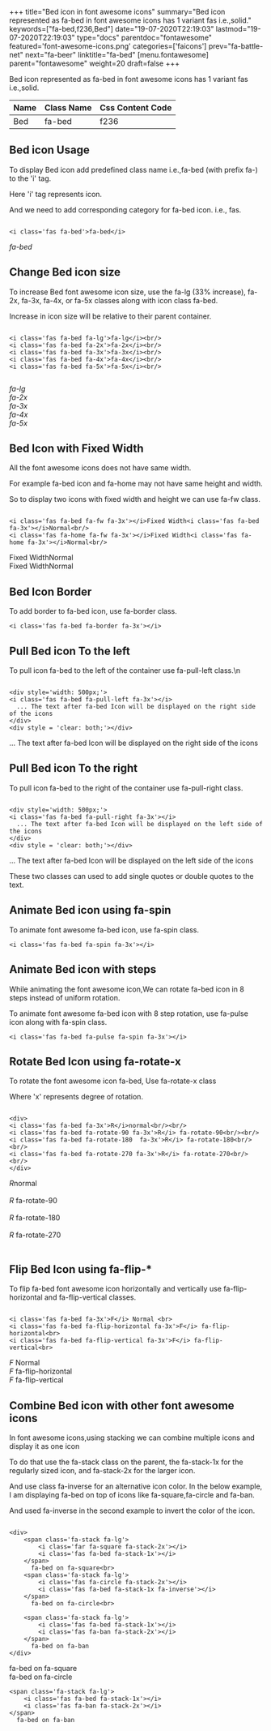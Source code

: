 +++
title="Bed icon in font awesome icons"
summary="Bed icon represented as fa-bed in font awesome icons has 1 variant fas i.e.,solid."
keywords=["fa-bed,f236,Bed"]
date="19-07-2020T22:19:03"
lastmod="19-07-2020T22:19:03"
type="docs"
parentdoc="fontawesome"
featured='font-awesome-icons.png'
categories=['faicons']
prev="fa-battle-net"
next="fa-beer"
linktitle="fa-bed"
[menu.fontawesome]
parent="fontawesome"
weight=20
draft=false
+++


Bed icon represented as fa-bed in font awesome icons has 1 variant fas i.e.,solid.

<div class='table-responsive'><table class='table'><thead><tr><th>Name</th><th>Class Name</th><th>Css Content Code</th></tr></thead><tbody><tr><td>Bed</td><td>fa-bed</td><td>f236</td></tr></tbody></table></div>



## Bed icon Usage

To display Bed icon add predefined class name i.e.,fa-bed (with prefix fa-) to the 'i' tag.

Here 'i' tag represents icon.

And we need to add corresponding category for fa-bed icon. i.e., fas.


```

<i class='fas fa-bed'>fa-bed</i>
```

<i class='fas fa-bed'>fa-bed</i>




## Change Bed icon size
To increase Bed font awesome icon size, use the fa-lg (33% increase), fa-2x, fa-3x, fa-4x, or fa-5x classes along with icon class fa-bed.

Increase in icon size will be relative to their parent container. 

```

<i class='fas fa-bed fa-lg'>fa-lg</i><br/>
<i class='fas fa-bed fa-2x'>fa-2x</i><br/>
<i class='fas fa-bed fa-3x'>fa-3x</i><br/>
<i class='fas fa-bed fa-4x'>fa-4x</i><br/>
<i class='fas fa-bed fa-5x'>fa-5x</i><br/>
            
```

<i class='fas fa-bed fa-lg'>fa-lg</i><br/>
<i class='fas fa-bed fa-2x'>fa-2x</i><br/>
<i class='fas fa-bed fa-3x'>fa-3x</i><br/>
<i class='fas fa-bed fa-4x'>fa-4x</i><br/>
<i class='fas fa-bed fa-5x'>fa-5x</i><br/>
            



## Bed Icon with Fixed Width 

All the font awesome icons does not have same width.

For example fa-bed icon and fa-home may not have same height and width.

So to display two icons with fixed width and height we can use fa-fw class.


```

<i class='fas fa-bed fa-fw fa-3x'></i>Fixed Width<i class='fas fa-bed fa-3x'></i>Normal<br/>
<i class='fas fa-home fa-fw fa-3x'></i>Fixed Width<i class='fas fa-home fa-3x'></i>Normal<br/>
```

<i class='fas fa-bed fa-fw fa-3x'></i>Fixed Width<i class='fas fa-bed fa-3x'></i>Normal<br/>
<i class='fas fa-home fa-fw fa-3x'></i>Fixed Width<i class='fas fa-home fa-3x'></i>Normal<br/>



## Bed Icon Border 

To add border to fa-bed icon, use fa-border class.


```
<i class='fas fa-bed fa-border fa-3x'></i>

```
<i class='fas fa-bed fa-border fa-3x'></i>





## Pull Bed icon To the left

To pull icon fa-bed to the left of the container use fa-pull-left class.\n

```

<div style='width: 500px;'>
<i class='fas fa-bed fa-pull-left fa-3x'></i>
  ... The text after fa-bed Icon will be displayed on the right side of the icons
</div>
<div style = 'clear: both;'></div>
```

<div style='width: 500px;'>
<i class='fas fa-bed fa-pull-left fa-3x'></i>
  ... The text after fa-bed Icon will be displayed on the right side of the icons
</div>
<div style = 'clear: both;'></div>




## Pull Bed icon To the right
To pull icon fa-bed to the right of the container use fa-pull-right class.

```

<div style='width: 500px;'>
<i class='fas fa-bed fa-pull-right fa-3x'></i>
  ... The text after fa-bed Icon will be displayed on the left side of the icons
</div>
<div style = 'clear: both;'></div>
```

<div style='width: 500px;'>
<i class='fas fa-bed fa-pull-right fa-3x'></i>
  ... The text after fa-bed Icon will be displayed on the left side of the icons
</div>
<div style = 'clear: both;'></div>

These two classes can used to add single quotes or double quotes to the text.


## Animate Bed icon using fa-spin
To animate font awesome fa-bed icon, use fa-spin class.

```
<i class='fas fa-bed fa-spin fa-3x'></i>
```
<i class='fas fa-bed fa-spin fa-3x'></i>




## Animate Bed icon with steps
While animating the font awesome icon,We can rotate fa-bed icon in 8 steps instead of uniform rotation.

To animate font awesome fa-bed icon with 8 step rotation, use fa-pulse icon along with fa-spin class.


```
<i class='fas fa-bed fa-pulse fa-spin fa-3x'></i>

```
<i class='fas fa-bed fa-pulse fa-spin fa-3x'></i>





## Rotate Bed Icon using fa-rotate-x
To rotate the font awesome icon fa-bed, Use fa-rotate-x class

Where 'x' represents degree of rotation.


```

<div>
<i class='fas fa-bed fa-3x'>R</i>normal<br/><br/>
<i class='fas fa-bed fa-rotate-90 fa-3x'>R</i> fa-rotate-90<br/><br/> 
<i class='fas fa-bed fa-rotate-180  fa-3x'>R</i> fa-rotate-180<br/><br/> 
<i class='fas fa-bed fa-rotate-270 fa-3x'>R</i> fa-rotate-270<br/><br/>
</div>
```

<div>
<i class='fas fa-bed fa-3x'>R</i>normal<br/><br/>
<i class='fas fa-bed fa-rotate-90 fa-3x'>R</i> fa-rotate-90<br/><br/> 
<i class='fas fa-bed fa-rotate-180  fa-3x'>R</i> fa-rotate-180<br/><br/> 
<i class='fas fa-bed fa-rotate-270 fa-3x'>R</i> fa-rotate-270<br/><br/>
</div>




## Flip Bed Icon using fa-flip-*
To flip fa-bed font awesome icon horizontally and vertically use fa-flip-horizontal and fa-flip-vertical classes. 

```

<i class='fas fa-bed fa-3x'>F</i> Normal <br>
<i class='fas fa-bed fa-flip-horizontal fa-3x'>F</i> fa-flip-horizontal<br>
<i class='fas fa-bed fa-flip-vertical fa-3x'>F</i> fa-flip-vertical<br>
```

<i class='fas fa-bed fa-3x'>F</i> Normal <br>
<i class='fas fa-bed fa-flip-horizontal fa-3x'>F</i> fa-flip-horizontal<br>
<i class='fas fa-bed fa-flip-vertical fa-3x'>F</i> fa-flip-vertical<br>




## Combine Bed icon with other font awesome icons
In font awesome icons,using stacking we can combine multiple icons and display it as one icon 

To do that use the fa-stack class on the parent, the fa-stack-1x for the regularly sized icon, and fa-stack-2x for the larger icon.

And use class fa-inverse for an alternative icon color. 
In the below example, I am displaying fa-bed on top of icons like fa-square,fa-circle and fa-ban.

And used fa-inverse in the second example to invert the color of the icon.

```

<div>
    <span class='fa-stack fa-lg'>
        <i class='far fa-square fa-stack-2x'></i>
        <i class='fas fa-bed fa-stack-1x'></i>
    </span>
      fa-bed on fa-square<br>
    <span class='fa-stack fa-lg'>
        <i class='fas fa-circle fa-stack-2x'></i>
        <i class='fas fa-bed fa-stack-1x fa-inverse'></i>
    </span>
      fa-bed on fa-circle<br>

    <span class='fa-stack fa-lg'>
        <i class='fas fa-bed fa-stack-1x'></i>
        <i class='fas fa-ban fa-stack-2x'></i>
    </span>
      fa-bed on fa-ban
</div>
```

<div>
    <span class='fa-stack fa-lg'>
        <i class='far fa-square fa-stack-2x'></i>
        <i class='fas fa-bed fa-stack-1x'></i>
    </span>
      fa-bed on fa-square<br>
    <span class='fa-stack fa-lg'>
        <i class='fas fa-circle fa-stack-2x'></i>
        <i class='fas fa-bed fa-stack-1x fa-inverse'></i>
    </span>
      fa-bed on fa-circle<br>

    <span class='fa-stack fa-lg'>
        <i class='fas fa-bed fa-stack-1x'></i>
        <i class='fas fa-ban fa-stack-2x'></i>
    </span>
      fa-bed on fa-ban
</div>






